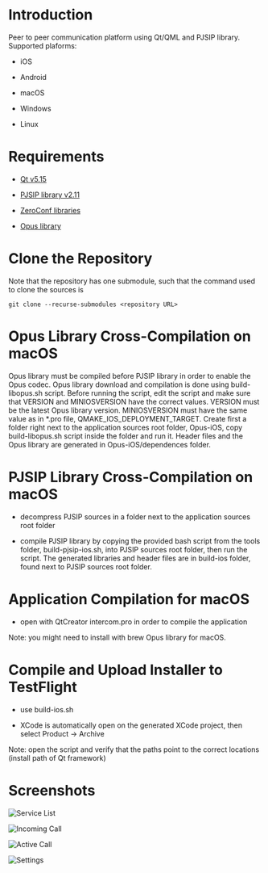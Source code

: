 # Introduction

Peer to peer communication platform using Qt/QML and PJSIP library.
Supported plaforms:

- iOS

- Android

- macOS

- Windows

- Linux


# Requirements

- [Qt v5.15](https://www.qt.io)

- [PJSIP library v2.11](https://github.com/pjsip/pjproject/releases)

- [ZeroConf libraries](https://github.com/jbagg/QtZeroConf)

- [Opus library](https://opus-codec.org)


# Clone the Repository

Note that the repository has one submodule, such that the command used to clone the sources is

    git clone --recurse-submodules <repository URL>


# Opus Library Cross-Compilation on macOS

Opus library must be compiled before PJSIP library in order to enable the Opus codec.
Opus library download and compilation is done using build-libopus.sh script. Before running
the script, edit the script and make sure that VERSION and MINIOSVERSION have the correct values.
VERSION must be the latest Opus library version.
MINIOSVERSION must have the same value as in *.pro file, QMAKE_IOS_DEPLOYMENT_TARGET.
Create first a folder right next to the application sources root folder, Opus-iOS, copy
build-libopus.sh script inside the folder and run it. Header files and the Opus library are generated
in Opus-iOS/dependences folder.


# PJSIP Library Cross-Compilation on macOS

- decompress PJSIP sources in a folder next to the application sources root folder

- compile PJSIP library by copying the provided bash script from the tools folder, build-pjsip-ios.sh,
into PJSIP sources root folder, then run the script. The generated libraries and header files are in
build-ios folder, found next to PJSIP sources root folder.


# Application Compilation for macOS

- open with QtCreator intercom.pro in order to compile the application

Note: you might need to install with brew Opus library for macOS.


# Compile and Upload Installer to TestFlight

- use build-ios.sh

- XCode is automatically open on the generated XCode project, then select Product -> Archive

Note: open the script and verify that the paths point to the correct locations (install path of Qt framework)

# Screenshots

![Service List](screenshots/service_list.png?raw=true "Service List")

![Incoming Call](screenshots/incoming.png?raw=true "Incoming Call")

![Active Call](screenshots/active_call.png?raw=true "Active Call")

![Settings](screenshots/settings.png?raw=true "Settings")
